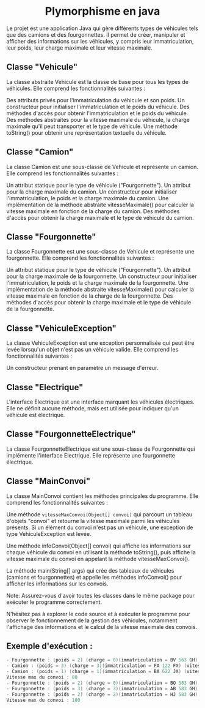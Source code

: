 <div align="center">

# Plymorphisme en java

</div>
Le projet est une application Java qui gère différents types de véhicules tels que des camions et des fourgonnettes. Il permet de créer, manipuler et afficher des informations sur les véhicules, y compris leur immatriculation, leur poids, leur charge maximale et leur vitesse maximale.

## Classe "Vehicule"
La classe abstraite Vehicule est la classe de base pour tous les types de véhicules. Elle comprend les fonctionnalités suivantes :

Des attributs privés pour l'immatriculation du véhicule et son poids.
Un constructeur pour initialiser l'immatriculation et le poids du véhicule.
Des méthodes d'accès pour obtenir l'immatriculation et le poids du véhicule.
Des méthodes abstraites pour la vitesse maximale du véhicule, la charge maximale qu'il peut transporter et le type de véhicule.
Une méthode toString() pour obtenir une représentation textuelle du véhicule.

## Classe "Camion"
La classe Camion est une sous-classe de Vehicule et représente un camion. Elle comprend les fonctionnalités suivantes :

Un attribut statique pour le type de véhicule ("Fourgonnette").
Un attribut pour la charge maximale du camion.
Un constructeur pour initialiser l'immatriculation, le poids et la charge maximale du camion.
Une implémentation de la méthode abstraite vitesseMaximale() pour calculer la vitesse maximale en fonction de la charge du camion.
Des méthodes d'accès pour obtenir la charge maximale et le type de véhicule du camion.

## Classe "Fourgonnette"
La classe Fourgonnette est une sous-classe de Vehicule et représente une fourgonnette. Elle comprend les fonctionnalités suivantes :

Un attribut statique pour le type de véhicule ("Fourgonnette").
Un attribut pour la charge maximale de la fourgonnette.
Un constructeur pour initialiser l'immatriculation, le poids et la charge maximale de la fourgonnette.
Une implémentation de la méthode abstraite vitesseMaximale() pour calculer la vitesse maximale en fonction de la charge de la fourgonnette.
Des méthodes d'accès pour obtenir la charge maximale et le type de véhicule de la fourgonnette.

## Classe "VehiculeException"
La classe VehiculeException est une exception personnalisée qui peut être levée lorsqu'un objet n'est pas un véhicule valide. Elle comprend les fonctionnalités suivantes :

Un constructeur prenant en paramètre un message d'erreur.

## Classe "Electrique"
L'interface Electrique est une interface marquant les véhicules électriques. Elle ne définit aucune méthode, mais est utilisée pour indiquer qu'un véhicule est électrique.

## Classe "FourgonnetteElectrique"
La classe FourgonnetteElectrique est une sous-classe de Fourgonnette qui implémente l'interface Electrique. Elle représente une fourgonnette électrique.

## Classe "MainConvoi"
La classe MainConvoi contient les méthodes principales du programme. Elle comprend les fonctionnalités suivantes :

Une méthode `vitesseMaxConvoi(Object[] convoi)` qui parcourt un tableau d'objets "convoi" et retourne la vitesse maximale parmi les véhicules présents. Si un élément du convoi n'est pas un véhicule, une exception de type VehiculeException est levée.

Une méthode infoConvoi(Object[] convoi) qui affiche les informations sur chaque véhicule du convoi en utilisant la méthode toString(), puis affiche la vitesse maximale du convoi en appelant la méthode vitesseMaxConvoi().

La méthode main(String[] args) qui crée des tableaux de véhicules (camions et fourgonnettes) et appelle les méthodes infoConvoi() pour afficher les informations sur les convois.

Note: Assurez-vous d'avoir toutes les classes dans le même package pour exécuter le programme correctement.

N'hésitez pas à explorer le code source et à exécuter le programme pour observer le fonctionnement de la gestion des véhicules, notamment l'affichage des informations et le calcul de la vitesse maximale des convois.

## Exemple d'exécution :

```java
- Fourgonnette : (poids = 2) (charge = 0)(immatriculation = BV 563 GH) (vitesse maximale = 100)
- Camion : (poids = 3) (charge = 3)(immatriculation = FA 122 FX) (vitesse maximale = 80)
- Camion : (poids = 1) (charge = 1)(immatriculation = BA 622 JX) (vitesse maximale = 90)
Vitesse max du convoi : 80
- Fourgonnette : (poids = 2) (charge = 0)(immatriculation = BQ 583 GH) (vitesse maximale = 100)
- Fourgonnette : (poids = 3) (charge = 3)(immatriculation = AB 583 GH) (vitesse maximale = 100)
- Fourgonnette : (poids = 2) (charge = 2)(immatriculation = HJ 583 GH) (vitesse maximale = 100)
Vitesse max du convoi : 100
```

